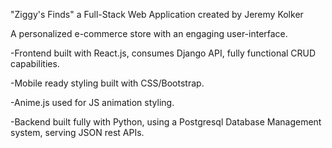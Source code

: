 
"Ziggy's Finds" a Full-Stack Web Application
created by Jeremy Kolker 

A personalized e-commerce store with an engaging user-interface.

-Frontend built with React.js, consumes Django API, fully functional CRUD capabilities.

-Mobile ready styling built with CSS/Bootstrap.

-Anime.js used for JS animation styling.

-Backend built fully with Python, using a Postgresql Database Management system, serving JSON rest APIs.

